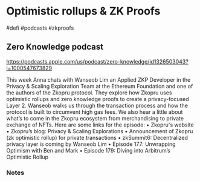 # Optimistic rollups & ZK Proofs
#defi #podcasts #zkproofs 

## Zero Knowledge podcast
https://podcasts.apple.com/us/podcast/zero-knowledge/id1326503043?i=1000547673829

This week Anna chats with Wanseob Lim an Applied ZKP Developer in the Privacy & Scaling Exploration Team at the Ethereum Foundation and one of the authors of the Zkopru protocol. They explore how Zkopru uses optimistic rollups and zero knowledge proofs to create a privacy-focused Layer 2. Wanseob walks us through the transaction process and how the protocol is built to circumvent high gas fees. We also hear a little about what’s to come in the Zkopru ecosystem from merchandising to private exchange of NFTs. 
Here are some links for the episode:
	•	Zkopru's website
	•	Zkopru’s blog: Privacy & Scaling Explorations
	•	Announcement of Zkopru (zk optimistic rollup) for private transactions
	•	zkSummit6: Decentralized privacy layer is coming by Wanseob Lim
	•	Episode 177: Unwrapping Optimism with Ben and Mark
	•	Episode 179: Diving into Arbitrum’s Optimistic Rollup

### Notes

